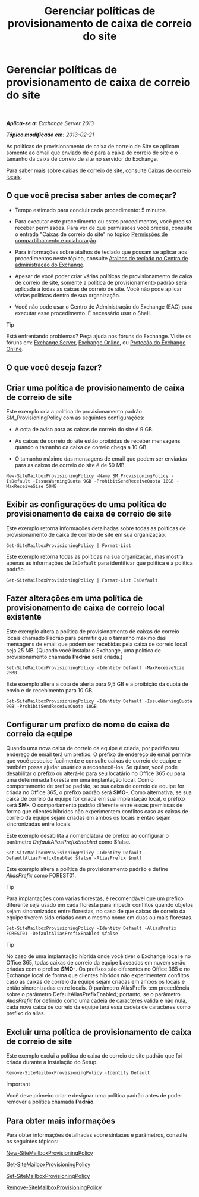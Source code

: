 ﻿---
title: 'Gerenciar políticas de provisionamento de caixa de correio do site'
TOCTitle: Gerenciar políticas de provisionamento de caixa de correio do site
ms:assetid: 2f160d1a-a031-461f-8d29-c9cd49ca1645
ms:mtpsurl: https://technet.microsoft.com/pt-br/library/JJ710340(v=EXCHG.150)
ms:contentKeyID: 50485253
ms.date: 05/22/2018
mtps_version: v=EXCHG.150
ms.translationtype: MT
---

# Gerenciar políticas de provisionamento de caixa de correio do site

 

_**Aplica-se a:** Exchange Server 2013_

_**Tópico modificado em:** 2013-02-21_

As políticas de provisionamento de caixa de correio de Site se aplicam somente ao email que enviado de e para a caixa de correio de site e o tamanho da caixa de correio de site no servidor do Exchange.

Para saber mais sobre caixas de correio de site, consulte [Caixas de correio locais](site-mailboxes-exchange-2013-help.md).

## O que você precisa saber antes de começar?

  - Tempo estimado para concluir cada procedimento: 5 minutos.

  - Para executar este procedimento ou estes procedimentos, você precisa receber permissões. Para ver de que permissões você precisa, consulte o entrada "Caixas de correio do site" no tópico [Permissões de compartilhamento e colaboração](sharing-and-collaboration-permissions-exchange-2013-help.md).

  - Para informações sobre atalhos de teclado que possam se aplicar aos procedimentos neste tópico, consulte [Atalhos de teclado no Centro de administração do Exchange](keyboard-shortcuts-in-the-exchange-admin-center-exchange-online-protection-help.md).

  - Apesar de você poder criar várias políticas de provisionamento de caixa de correio de site, somente a política de provisionamento padrão será aplicada a todas as caixas de correio de site. Você não pode aplicar várias políticas dentro de sua organização.

  - Você não pode usar o Centro de Administração do Exchange (EAC) para executar esse procedimento. É necessário usar o Shell.


> [!TIP]
> Está enfrentando problemas? Peça ajuda nos fóruns do Exchange. Visite os fóruns em: <A href="https://go.microsoft.com/fwlink/p/?linkid=60612">Exchange Server</A>, <A href="https://go.microsoft.com/fwlink/p/?linkid=267542">Exchange Online</A>, ou <A href="https://go.microsoft.com/fwlink/p/?linkid=285351">Proteção do Exchange Online</A>.



## O que você deseja fazer?

## Criar uma política de provisionamento de caixa de correio de site

Este exemplo cria a política de provisionamento padrão SM\_ProvisioningPolicy com as seguintes configurações:

  - A cota de aviso para as caixas de correio do site é 9 GB.

  - As caixas de correio do site estão proibidas de receber mensagens quando o tamanho da caixa de correio chega a 10 GB.

  - O tamanho máximo das mensagens de email que podem ser enviadas para as caixas de correio do site é de 50 MB.

<!-- end list -->

    New-SiteMailboxProvisioningPolicy -Name SM_ProvisioningPolicy -IsDefault -IssueWarningQuota 9GB -ProhibitSendReceiveQuota 10GB -MaxReceiveSize 50MB

## Exibir as configurações de uma política de provisionamento de caixa de correio de site

Este exemplo retorna informações detalhadas sobre todas as políticas de provisionamento de caixa de correio de site em sua organização.

    Get-SiteMailboxProvisioningPolicy | Format-List

Este exemplo retorna todas as políticas na sua organização, mas mostra apenas as informações de `IsDefault` para identificar que política é a política padrão.

    Get-SiteMailboxProvisioningPolicy | Format-List IsDefault

## Fazer alterações em uma política de provisionamento de caixa de correio local existente

Este exemplo altera a política de provisionamento de caixas de correio locais chamado Padrão para permitir que o tamanho máximo das mensagens de email que podem ser recebidas pela caixa de correio local seja 25 MB. (Quando você instalar o Exchange, uma política de provisionamento chamada **Padrão** será criada.)

    Set-SiteMailboxProvisioningPolicy -Identity Default -MaxReceiveSize 25MB

Este exemplo altera a cota de alerta para 9,5 GB e a proibição da quota de envio e de recebimento para 10 GB.

    Set-SiteMailboxProvisioningPolicy -Identity Default -IssueWarningQuota 9GB -ProhibitSendReceiveQuota 10GB

## Configurar um prefixo de nome de caixa de correio da equipe

Quando uma nova caixa de correio da equipe é criada, por padrão seu endereço de email terá um prefixo. O prefixo de endereço de email permite que você pesquise facilmente e consulte caixas de correio de equipe e também possa ajudar usuários a reconhecê-los. Se quiser, você pode desabilitar o prefixo ou alterá-lo para seu locatário no Office 365 ou para uma determinada floresta em uma implantação local. Com o comportamento de prefixo padrão, se sua caixa de correio da equipe for criada no Office 365, o prefixo padrão será **SMO-**. Como alternativa, se sua caixa de correio da equipe for criada em sua implantação local, o prefixo será **SM-**. O comportamento padrão diferente entre essas premissas de forma que clientes híbridos não experimentem conflitos caso as caixas de correio da equipe sejam criadas em ambos os locais e então sejam sincronizadas entre locais.

Este exemplo desabilita a nomenclatura de prefixo ao configurar o parâmetro *DefaultAliasPrefixEnabled* como $false.

    Set-SiteMailboxProvisioningPolicy -Identity Default -DefaultAliasPrefixEnabled $false -AliasPrefix $null

Este exemplo altera a política de provisionamento padrão e define *AliasPrefix* como FOREST01.


> [!TIP]
> Para implantações com várias florestas, é recomendável que um prefixo diferente seja usado em cada floresta para impedir conflitos quando objetos sejam sincronizados entre florestas, no caso de que caixas de correio da equipe tiverem sido criadas com o mesmo nome em duas ou mais florestas.



    Set-SiteMailboxProvisioningPolicy -Identity Default -AliasPrefix FOREST01 -DefaultAliasPrefixEnabled $false


> [!TIP]
> No caso de uma implantação híbrida onde você tiver o Exchange local e no Office 365, todas caixas de correio da equipe baseadas em nuvem serão criadas com o prefixo <STRONG>SMO-</STRONG>. Os prefixos são diferentes no Office 365 e no Exchange local de forma que clientes híbridos não experimentem conflitos caso as caixas de correio da equipe sejam criadas em ambos os locais e então sincronizadas entre locais. O parâmetro AliasPrefix tem precedência sobre o parâmetro DefaultAliasPrefixEnabled; portanto, se o parâmetro <EM>AliasPrefix</EM> for definido como uma cadeia de caracteres válida e não nula, cada nova caixa de correio da equipe terá essa cadeia de caracteres como prefixo do alias.



## Excluir uma política de provisionamento de caixa de correio de site

Este exemplo exclui a política de caixa de correio de site padrão que foi criada durante a Instalação do Setup.

    Remove-SiteMailboxProvisioningPolicy -Identity Default


> [!IMPORTANT]
> Você deve primeiro criar e designar uma política padrão antes de poder remover a política chamada <STRONG>Padrão</STRONG>.



## Para obter mais informações

Para obter informações detalhadas sobre sintaxes e parâmetros, consulte os seguintes tópicos:

[New-SiteMailboxProvisioningPolicy](https://technet.microsoft.com/pt-br/library/jj218647\(v=exchg.150\))

[Get-SiteMailboxProvisioningPolicy](https://technet.microsoft.com/pt-br/library/jj218617\(v=exchg.150\))

[Set-SiteMailboxProvisioningPolicy](https://technet.microsoft.com/pt-br/library/jj218624\(v=exchg.150\))

[Remove-SiteMailboxProvisioningPolicy](https://technet.microsoft.com/pt-br/library/jj218672\(v=exchg.150\))

